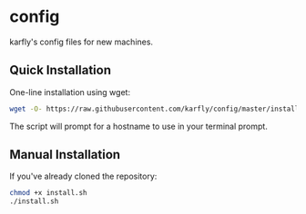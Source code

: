 # config
karfly's config files for new machines.

## Quick Installation
One-line installation using wget:

```bash
wget -O- https://raw.githubusercontent.com/karfly/config/master/install.sh | bash
```

The script will prompt for a hostname to use in your terminal prompt.

## Manual Installation
If you've already cloned the repository:

```bash
chmod +x install.sh
./install.sh
```